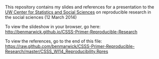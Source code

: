 
This repository contains my slides and references for a presentation to the [UW Center for Statistics and Social Sciences](http://www.csss.washington.edu/) on reproducible research in the social sciences (12 March 2014)

To view the slideshow in your browser, go here: http://benmarwick.github.io/CSSS-Primer-Reproducible-Research

To view the references, go to the end of this file: https://raw.github.com/benmarwick/CSSS-Primer-Reproducible-Research/master/CSSS_WI14_Reproducibility.Rpres

